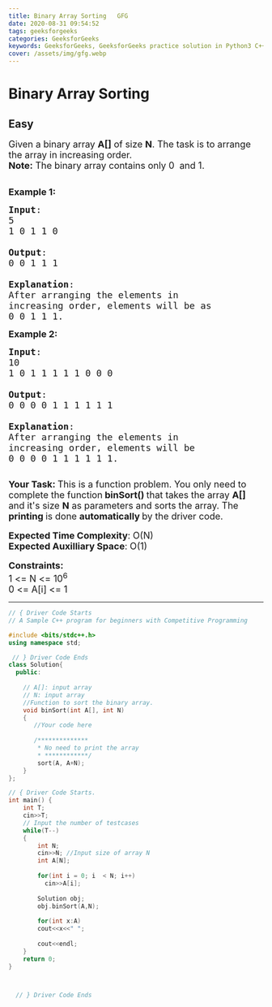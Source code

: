 ```yaml
---
title: Binary Array Sorting   GFG
date: 2020-08-31 09:54:52
tags: geeksforgeeks
categories: GeeksforGeeks
keywords: GeeksforGeeks, GeeksforGeeks practice solution in Python3 C++ Java, Binary Array Sorting - GFG solution
cover: /assets/img/gfg.webp
---
```



# Binary Array Sorting
## Easy
<div class="problem-statement">
                <p></p><p><span style="font-size:18px">Given a binary array <strong>A[]</strong> of size <strong>N</strong>. The task is to arrange the array in increasing order.</span><br>
<span style="font-size:18px"><strong>Note:</strong> The binary array contains only 0&nbsp; and 1.</span><br>
&nbsp;</p>

<p><span style="font-size:18px"><strong>Example 1:</strong></span></p>

<pre><span style="font-size:18px"><strong>Input</strong>: 
5
1 0 1 1 0

<strong>Output</strong>: 
0 0 1 1 1

<strong>Explanation</strong>: 
After arranging the elements in 
increasing order, elements will be as 
0 0 1 1 1.</span></pre>

<p><span style="font-size:18px"><strong>Example 2:</strong></span></p>

<pre><span style="font-size:18px"><strong>Input</strong>:
10
1 0 1 1 1 1 1 0 0 0

<strong>Output</strong>: 
0 0 0 0 1 1 1 1 1 1

<strong>Explanation</strong>: 
After arranging the elements in 
increasing order, elements will be 
0 0 0 0 1 1 1 1 1 1.
</span>
</pre>

<p><strong><span style="font-size:18px">Your Task:&nbsp;</span></strong><span style="font-size:18px">This is a function problem. You only need to complete the function<strong> binSort()&nbsp;</strong>that takes the array&nbsp;<strong>A[] </strong>and it's size <strong>N</strong> as parameters and sorts the array. The <strong>printing </strong>is done <strong>automatically </strong>by the driver code.</span><br>
<br>
<span style="font-size:18px"><strong>Expected Time Complexity</strong>: O(N)<br>
<strong>Expected Auxilliary Space</strong>: O(1)</span><br>
<br>
<span style="font-size:18px"><strong>Constraints:</strong><br>
1 &lt;=&nbsp;N &lt;= 10<sup>6</sup><br>
0 &lt;= A[i] &lt;= 1</span></p>
 <p></p>
            </div>

---




```cpp
// { Driver Code Starts
// A Sample C++ program for beginners with Competitive Programming

#include <bits/stdc++.h>
using namespace std;

 // } Driver Code Ends
class Solution{
  public:
    
    // A[]: input array
    // N: input array
    //Function to sort the binary array.
    void binSort(int A[], int N)
    {
       //Your code here
       
       /**************
        * No need to print the array
        * ************/
        sort(A, A+N);
    }
};

// { Driver Code Starts.
int main() {
	int T;
	cin>>T;
	// Input the number of testcases
	while(T--)
	{
	    int N;
	    cin>>N; //Input size of array N
	    int A[N]; 
	    
	    for(int i = 0; i  < N; i++)
	      cin>>A[i];
	      
	    Solution obj;
	    obj.binSort(A,N);
	    
	    for(int x:A)
	    cout<<x<<" ";
	      
	    cout<<endl;
	}
	return 0;
}



  // } Driver Code Ends
```

